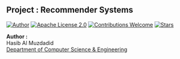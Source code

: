 ## Project : Recommender Systems
[![Author](https://img.shields.io/badge/Author-Hasib%20Al%20Muzdadid-blue)](https://github.com/HasibAlMuzdadid)
[![Apache License 2.0](https://img.shields.io/badge/License-Apache%20License%202.0-important)](https://github.com/HasibAlMuzdadid/Recommender-Systems/blob/main/LICENSE)
[![Contributions Welcome](https://img.shields.io/badge/Contributions-Welcome-brightgreen.svg?style=flat)](https://github.com/HasibAlMuzdadid/Recommender-Systems)
[![Stars](https://img.shields.io/github/stars/HasibAlMuzdadid/Recommender-Systems.svg?style=social)](https://github.com/HasibAlMuzdadid/Recommender-Systems/stargazers)


**Author :** </br>
Hasib Al Muzdadid</br>
[Department of Computer Science & Engineering](https://www.cse.ruet.ac.bd/)
